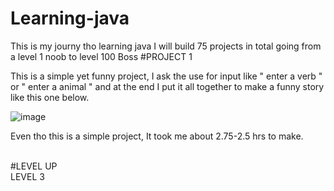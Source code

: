 # Learning-java
This is my journy tho learning java I will build 75 projects in total going from a level 1 noob to level 100 Boss
#PROJECT 1
</hr>
This is a simple yet funny project, I ask the use for input like " enter a verb " or " enter a animal " and at the end I put it all together to make a funny story like this one below.

![image](https://github.com/user-attachments/assets/f1f67034-a06c-4407-8844-32ebbfeb1d18)

Even tho this is a simple project, It took me about 2.75-2.5 hrs to make.

</br>
#LEVEL UP
</br>LEVEL 3

